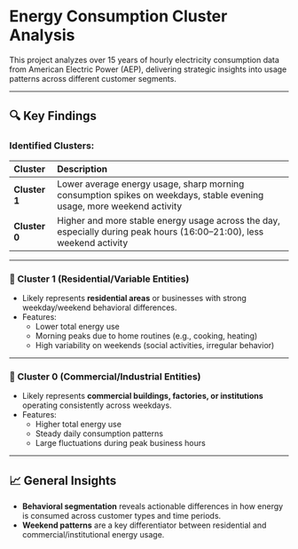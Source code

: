 # Energy Consumption Cluster Analysis

This project analyzes over 15 years of hourly electricity consumption data from American Electric Power (AEP), delivering strategic insights into usage patterns across different customer segments.

---

## 🔍 Key Findings

### Identified Clusters:

| **Cluster** | **Description** |
|:------------|:----------------|
| **Cluster 1** | Lower average energy usage, sharp morning consumption spikes on weekdays, stable evening usage, more weekend activity |
| **Cluster 0** | Higher and more stable energy usage across the day, especially during peak hours (16:00–21:00), less weekend activity |

---

### 📌 Cluster 1 (Residential/Variable Entities)
- Likely represents **residential areas** or businesses with strong weekday/weekend behavioral differences.
- Features:
  - Lower total energy use
  - Morning peaks due to home routines (e.g., cooking, heating)
  - High variability on weekends (social activities, irregular behavior)

---

### 📌 Cluster 0 (Commercial/Industrial Entities)
- Likely represents **commercial buildings, factories, or institutions** operating consistently across weekdays.
- Features:
  - Higher total energy use
  - Steady daily consumption patterns
  - Large fluctuations during peak business hours

---

## 📈 General Insights

- **Behavioral segmentation** reveals actionable differences in how energy is consumed across customer types and time periods.
- **Weekend patterns** are a key differentiator between residential and commercial/institutional energy usage.
